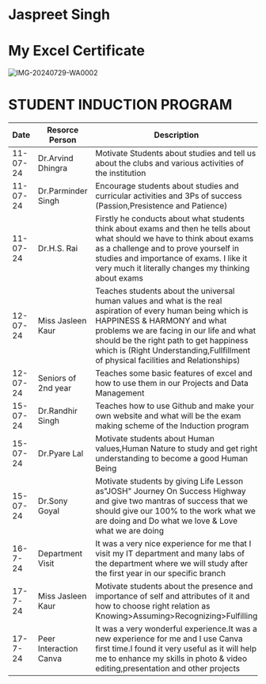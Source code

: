 # Jaspreet Singh 
# My Excel Certificate
![IMG-20240729-WA0002](https://github.com/user-attachments/assets/5f10b973-c44f-48fc-9b66-3d39cb7f2758)

# STUDENT INDUCTION PROGRAM

| Date | Resorce Person | Description |
|-----|---|---|
| 11-07-24 | Dr.Arvind Dhingra | Motivate Students about studies and tell us about the clubs and various activities of the institution |
| 11-07-24 | Dr.Parminder Singh |Encourage students about studies and curricular activities and 3Ps of success (Passion,Presistence and Patience) |
| 11-07-24 | Dr.H.S. Rai | Firstly he conducts about what students think about exams and then he tells about what should we have to think about exams as a challenge and to prove yourself in studies and importance of exams. I like it very much it literally changes my thinking about exams |
| 12-07-24 | Miss Jasleen Kaur | Teaches students about the universal human values and what is the real aspiration of every human being which is HAPPINESS & HARMONY and what problems we are facing in our life and what should be the right path to get happiness which is (Right Understanding,Fullfillment of physical facilities and Relationships) |
| 12-07-24 | Seniors of 2nd year | Teaches some basic features of excel and how to use them in our Projects and Data Management |
| 15-07-24 | Dr.Randhir Singh | Teaches how to use Github and make your own website and what will be the exam making scheme of the Induction program |
| 15-07-24 | Dr.Pyare Lal | Motivate students about Human values,Human Nature to study and get right understanding to become a good Human Being |
| 15-07-24 | Dr.Sony Goyal | Motivate students by giving Life Lesson as"JOSH" Journey On Success Highway and give two mantras of success that we should give our 100% to the work what we are doing and Do what we love & Love what we are doing |
| 16-7-24 | Department Visit | It was a very nice experience for me that I visit my IT department and many labs of the department where we will study after the first year in our specific branch |
| 17-7-24 | Miss Jasleen Kaur | Motivate students about the presence and importance of self and attributes of it and how to choose right relation as Knowing>Assuming>Recognizing>Fulfilling |
| 17-7-24 | Peer Interaction Canva | It was a very wonderful experience.It was a new experience for me and I use Canva first time.I found it very useful as it will help me to enhance my skills in photo & video editing,presentation and other projects|
